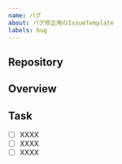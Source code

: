 ```yaml
---
name: バグ
about: バグ修正用のIssueTemplate
labels: bug
---
```


## Repository

## Overview

## Task
- [ ] XXXX
- [ ] XXXX
- [ ] XXXX